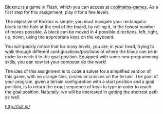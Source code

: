 Bloxorz is a game in Flash, which you can access at [coolmaths-games](http://www.coolmath-games.com/0-bloxorz/index.html). 
As a first step for this assignment, play it for a few levels.

The objective of Bloxorz is simple; you must navigate your rectangular block to the hole at the end of the board, by rolling it, 
in the fewest number of moves possible. 
A block can be moved in 4 possible directions, left, right, up, down, using the appropriate keys on the keyboard.

You will quickly notice that for many levels, you are, in your head, trying to walk through different configurations/positions of 
where the block can be in order to reach it to the goal position. Equipped with some new programming skills, you can now let your computer do the work!

The idea of this assignment is to code a solver for a simplified version of this game, with no orange tiles, circles or crosses on the terrain. 
The goal of your program, given a terrain configuration with a start position and a goal position, is to return the exact sequence of keys to 
type in order to reach the goal position. Naturally, we will be interested in getting the shortest path as well.

http://fs2.io/